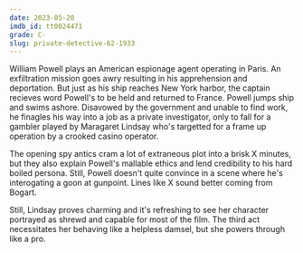 ```yaml
---
date: 2023-05-20
imdb_id: tt0024471
grade: C-
slug: private-detective-62-1933
---
```


William Powell plays an American espionage agent operating in Paris. An exfiltration mission goes awry resulting in his apprehension and deportation. But just as his ship reaches New York harbor, the captain recieves word Powell's to be held and returned to France. Powell jumps ship and swims ashore. Disavowed by the government and unable to find work, he finagles his way into a job as a private investigator, only to fall for a gambler played by Maragaret Lindsay who's targetted for a frame up operation by a crooked casino operator.

The opening spy antics cram a lot of extraneous plot into a brisk X minutes, but they also explain Powell's mallable ethics and lend credibility to his hard boiled persona. Still, Powell doesn't quite convince in a scene where he's interogating a goon at gunpoint. Lines like X sound better coming from Bogart.

Still, Lindsay proves charming and it's refreshing to see her character portrayed as shrewd and capable for most of the film. The third act necessitates her behaving like a helpless damsel, but she powers through like a pro.
